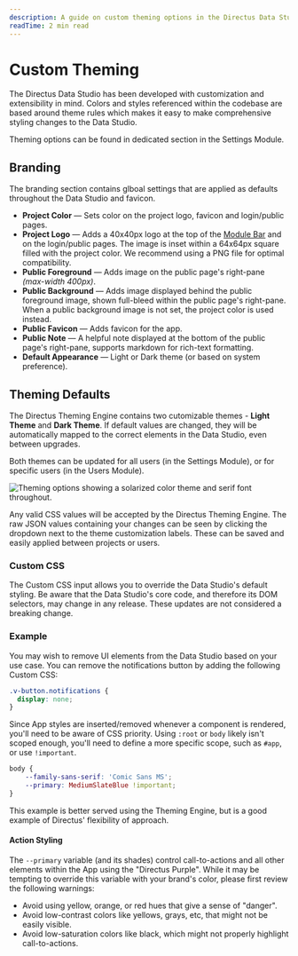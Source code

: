 ```yaml
---
description: A guide on custom theming options in the Directus Data Studio.
readTime: 2 min read
---
```


# Custom Theming

The Directus Data Studio has been developed with customization and extensibility in mind. Colors and styles referenced within
the codebase are based around theme rules which makes it easy to make comprehensive styling changes to the Data Studio.

Theming options can be found in dedicated section in the Settings Module.

## Branding

The branding section contains glboal settings that are applied as defaults throughout the Data Studio and favicon.

- **Project Color** — Sets color on the project logo, favicon and login/public pages.
- **Project Logo** — Adds a 40x40px logo at the top of the
  [Module Bar](/user-guide/overview/data-studio-app#_1-module-bar) and on the login/public pages. The image is inset
  within a 64x64px square filled with the project color. We recommend using a PNG file for optimal compatibility.
- **Public Foreground** — Adds image on the public page's right-pane _(max-width 400px)_.
- **Public Background** — Adds image displayed behind the public foreground image, shown full-bleed within the public
  page's right-pane. When a public background image is not set, the project color is used instead.
- **Public Favicon** — Adds favicon for the app.
- **Public Note** — A helpful note displayed at the bottom of the public page's right-pane, supports markdown for
  rich-text formatting.
- **Default Appearance** — Light or Dark theme (or based on system preference).

## Theming Defaults

The Directus Theming Engine contains two cutomizable themes - **Light Theme** and **Dark Theme**. If default values are changed, they will be automatically mapped to the correct elements in the Data Studio, even between upgrades.

Both themes can be updated for all users (in the Settings Module), or for specific users (in the Users Module). 

![Theming options showing a solarized color theme and serif font throughout.](https://marketing.directus.app/assets/6f4a2cb4-2998-4fcd-bac2-17e6bf8f81a4.png)

Any valid CSS values will be accepted by the Directus Theming Engine. The raw JSON values containing your changes can be seen by clicking the dropdown next to the theme customization labels. These can be saved and easily applied between projects or users.

### Custom CSS

The Custom CSS input allows you to override the Data Studio's default styling. Be aware that the Data
  Studio's core code, and therefore its DOM selectors, may change in any release. These updates are not considered a
  breaking change.

### Example

You may wish to remove UI elements from the Data Studio based on your use case. You can remove the notifications button by adding the following Custom CSS: 

```css
.v-button.notifications {
  display: none;
}
```

Since App styles are inserted/removed whenever a component is rendered, you'll need to be aware of CSS priority. Using
`:root` or `body` likely isn't scoped enough, you'll need to define a more specific scope, such as `#app`, or use
`!important`.

```css
body {
	--family-sans-serif: 'Comic Sans MS';
	--primary: MediumSlateBlue !important;
}
```

This example is better served using the Theming Engine, but is a good example of Directus' flexibility of approach.

#### Action Styling

The `--primary` variable (and its shades) control call-to-actions and all other elements within the App using the
"Directus Purple". While it may be tempting to override this variable with your brand's color, please first review the
following warnings:

- Avoid using yellow, orange, or red hues that give a sense of "danger".
- Avoid low-contrast colors like yellows, grays, etc, that might not be easily visible.
- Avoid low-saturation colors like black, which might not properly highlight call-to-actions.